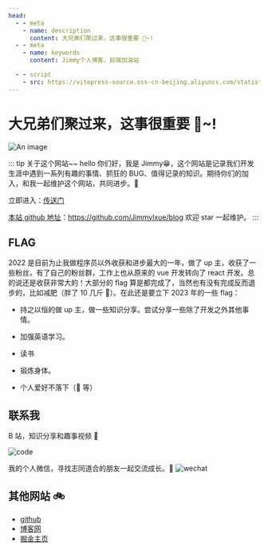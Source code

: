 ```yaml
---
head:
  - - meta
    - name: description
      content: 大兄弟们聚过来，这事很重要 🎉~!
  - - meta
    - name: keywords
      content: Jimmy个人博客、前端加油站

  - - script
    - src: https://vitepress-source.oss-cn-beijing.aliyuncs.com/statistics.js
---
```


# 大兄弟们聚过来，这事很重要 🎉~!

![An image](/assets/bg.jpg)

::: tip 关于这个网站~~
hello 你们好，我是 Jimmy😁，这个网站是记录我们开发生涯中遇到一系列有趣的事情、抓狂的 BUG、值得记录的知识。期待你们的加入，和我一起维护这个网站，共同进步。🎄

立即进入：[传送门](http://www.jimmyxuexue.top/)

[本站 github 地址](https://github.com/Jimmylxue/blog)：https://github.com/Jimmylxue/blog 欢迎 star 一起维护。
:::

## FLAG

2022 是目前为止我做程序员以外收获和进步最大的一年，做了 up 主，收获了一些粉丝，有了自己的粉丝群，工作上也从原来的 vue 开发转向了 react 开发。总的说还是收获非常大的！大部分的 flag 算是都完成了，当然也有没有完成反而退步的，比如减肥（胖了 10 几斤 🐷）。在此还是要立下 2023 年的一些 flag：

- 持之以恒的做 up 主，做一些知识分享。尝试分享一些除了开发之外其他事情。

- 加强英语学习。

- 读书

- 锻炼身体。

- 个人爱好不落下（🎸 等）

## 联系我

B 站，知识分享和趣事视频 🚩

![code](/assets/bilibili.jpg)

我的个人微信，寻找志同道合的朋友一起交流成长。🌻
![wechat](/assets/wechat.jpg)

## 其他网站 🚲

- [github](https://github.com/Jimmylxue)
- [博客网](https://github.com/Jimmylxue/blog)
- [掘金主页](https://juejin.cn/user/2296218359183918)
